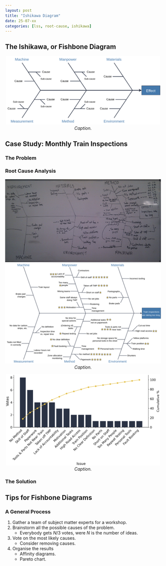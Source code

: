 ```yaml
---
layout: post
title: "Ishikawa Diagram"
date: 25-07-xx
categories: [lss, root-cause, ishikawa]
---
```



## The Ishikawa, or Fishbone Diagram

<p align="center">
    <img src="../assets/images/posts/2025/ishikawa_diagram.png" width="500" height="auto"/>
    <br>
    <em> Caption. </em>
</p>


## Case Study: Monthly Train Inspections

### The Problem

### Root Cause Analysis

<p align="center">
    <img src="../assets/images/projects/inspections_ishikawa_photo.jpg" width="600" height="auto"/>
    <br>
    <img src="../assets/images/posts/2025/ishikawa_inspections.png" width="600" height="auto"/>
    <br>
    <em> Caption. </em>
</p>

<p align="center">
    <img src="../assets/images/posts/2025/ishikawa_pareto_1.png" width="500" height="auto"/>
    <br>
    <em> Caption. </em>
</p>

### The Solution

## Tips for Fishbone Diagrams

### A General Process

1. Gather a team of subject matter experts for a workshop.
2. Brainstorm all the possible causes of the problem.
    - Everybody gets $N / 3$ votes, were $N$ is the number of ideas.
3. Vote on the most likely causes.
    - Consider removing causes.
4. Organise the results
    - Affinity diagrams.
    - Pareto chart.